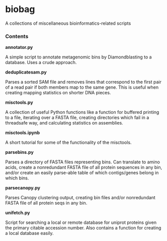 # biobag

A collections of miscellaneous bioinformatics-related scripts

### Contents

__annotator.py__

A simple script to annotate metagenomic bins by Diamondblasting to a database. Uses a crude approach.

__deduplicatesam.py__

Parses a sorted SAM file and removes lines that correspond to the first pair of a read pair if both members map to the same gene.
This is useful when creating mapping statistics on shorter DNA pieces.

__misctools.py__

A collection of useful Python functions like a function for buffered printing to a file, iterating over a FASTA file,
creating directories which fail in a threadsafe way, and calculating statistics on assemblies.

__misctools.ipynb__

A short tutorial for some of the functionality of the misctools.

__parsebins.py__

Parses a directory of FASTA files representing bins.
Can translate to amino acids, create a nonredundant FASTA file of all protein sequences in any bin,
and/or create an easily parse-able table of which contigs/genes belong in which bins.

__parsecanopy.py__

Parses Canopy clustering output, creating bin files and/or nonredundant FASTA file of all protein seqs in any bin.

__unifetch.py__

Script for searching a local or remote database for uniprot proteins given the primary citable accession number.
Also contains a function for creating a local database easily.
